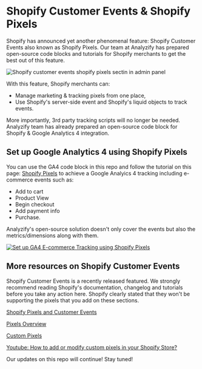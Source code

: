 # Shopify Customer Events & Shopify Pixels

Shopify has announced yet another phenomenal feature: Shopify Customer Events also known as Shopify Pixels. Our team at Analyzify has prepared open-source code blocks and tutorials for Shopify merchants to get the best out of this feature. 

![Shopify customer events shopify pixels sectin in admin panel](https://user-images.githubusercontent.com/53745475/194758408-02a49082-e366-4b5e-9dc7-8e68070b65de.jpg)

With this feature, Shopify merchants can: 

- Manage marketing & tracking pixels from one place, 
- Use Shopify's server-side event and Shopify's liquid objects to track events. 

More importantly, 3rd party tracking scripts will no longer be needed. Analyzify team has already prepared an open-source code block for Shopify & Google Analytics 4 integration. 

## Set up Google Analytics 4 using Shopify Pixels

You can use the GA4 code block in this repo and follow the tutorial on this page: [Shopify Pixels](https://analyzify.app/shopify-pixels) to achieve a Google Analyics 4 tracking including e-commerce events such as:
- Add to cart
- Product View
- Begin checkout
- Add payment info
- Purchase.

Analyzify's open-source solution doesn't only cover the events but also the metrics/dimensions along with them. 


[![Set up GA4 E-commerce Tracking using Shopify Pixels](https://cdn.analyzify.app/img/yt-shopify-pixels-ga4-setup.jpg)](https://www.youtube.com/watch?v=m2lw2ET9Uf4 "Set up GA4 E-commerce Tracking using Shopify Pixels")



## More resources on Shopify Customer Events

Shopify Customer Events is a recently released featured. We strongly recommend reading Shopify's documentation, changelog and tutorials before you take any action here. Shopify clearly stated that they won't be supporting the pixels that you add on these sections. 

[Shopify Pixels and Customer Events](https://help.shopify.com/en/manual/promoting-marketing/pixels/)

[Pixels Overview](https://help.shopify.com/en/manual/promoting-marketing/pixels/overview)

[Custom Pixels](https://help.shopify.com/en/manual/promoting-marketing/pixels/custom-pixels)

[Youtube: How to add or modify custom pixels in your Shopify Store?](https://www.youtube.com/watch?v=o82QdfHIwt8)


Our updates on this repo will continue! Stay tuned! 


